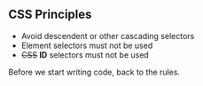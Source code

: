 ##  CSS Principles



* Avoid descendent or other cascading selectors
* Element selectors must not be used
* ~~CSS~~ **ID** selectors must not be used

<aside data-markdown class="notes">
    Before we start writing code, back to the rules.
</aside>
